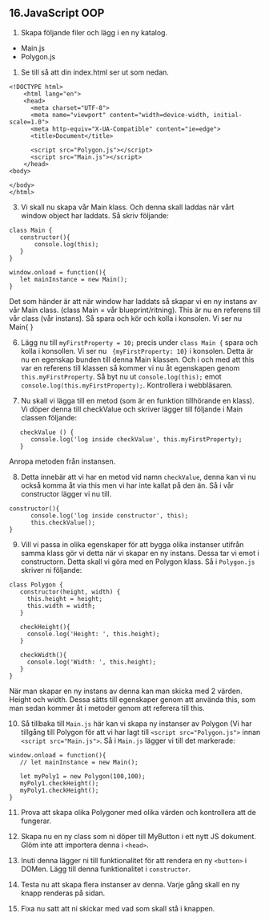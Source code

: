 ## 16.JavaScript OOP

1. Skapa följande filer och lägg i en ny katalog.
* Main.js
* Polygon.js

1. Se till så att din index.html ser ut som nedan.

```
<!DOCTYPE html>
    <html lang="en">
    <head>
      <meta charset="UTF-8">
      <meta name="viewport" content="width=device-width, initial-scale=1.0">
      <meta http-equiv="X-UA-Compatible" content="ie=edge">
      <title>Document</title>

      <script src="Polygon.js"></script>
      <script src="Main.js"></script>
    </head>
<body>

</body>
</html>
```

3. Vi skall nu skapa vår Main klass. Och denna skall laddas när vårt window object har laddats. Så skriv följande:
```
class Main {
   constructor(){
       console.log(this);
   }
}

window.onload = function(){
   let mainInstance = new Main();
}
```

Det som händer är att när window har laddats så skapar vi en ny instans av vår Main class. (class Main = vår blueprint/ritning). This är nu en referens till vår class (vår instans). Så spara och kör och kolla i konsolen. Vi ser nu Main{ }

6. Lägg nu till ```myFirstProperty = 10;``` precis under ```class Main {``` spara och kolla i konsollen. Vi ser nu ``` {myFirstProperty: 10}``` i konsolen. Detta är nu en egenskap bunden till denna Main klassen. Och i och med att this var en referens till klassen så kommer vi nu åt egenskapen genom ```this.myFirstProperty```. Så byt nu ut ```console.log(this);``` emot ```console.log(this.myFirstProperty);```. Kontrollera i webbläsaren.

7. Nu skall vi lägga till en metod (som är en funktion tillhörande en klass). Vi döper denna till checkValue och skriver lägger till följande i Main classen följande:
```
   checkValue () {
      console.log('log inside checkValue', this.myFirstProperty);
   }
```

Anropa metoden från instansen.

8. Detta innebär att vi har en metod vid namn ```checkValue```, denna kan vi nu också komma åt via this men vi har inte kallat på den än. Så i vår constructor lägger vi nu till.
```
constructor(){
      console.log('log inside constructor', this);
      this.checkValue();
}
```

9. Vill vi passa in olika egenskaper för att bygga olika instanser utifrån samma klass gör vi detta när vi skapar en ny instans. Dessa tar vi emot i constructorn. Detta skall vi göra med en Polygon klass. Så i ```Polygon.js``` skriver ni följande:
```
class Polygon {
   constructor(height, width) {
     this.height = height;
     this.width = width;
   }

   checkHeight(){
     console.log('Height: ', this.height);
   }

   checkWidth(){
     console.log('Width: ', this.height);
   }
}
```

När man skapar en ny instans av denna kan man skicka med 2 värden. Height och width. Dessa sätts till egenskaper genom att använda this, som man sedan kommer åt i metoder genom att referera till this.

10. Så tillbaka till ```Main.js``` här kan vi skapa ny instanser av Polygon (Vi har tillgång till Polygon för att vi har lagt till ```<script src="Polygon.js">``` innan ```<script src="Main.js">```. Så i ```Main.js``` lägger vi till det markerade:
```
window.onload = function(){
   // let mainInstance = new Main();

   let myPoly1 = new Polygon(100,100);
   myPoly1.checkHeight();
   myPoly1.checkHeight();
}
```

11. Prova att skapa olika Polygoner med olika värden och kontrollera att de fungerar.

12. Skapa nu en ny class som ni döper till MyButton i ett nytt JS dokument. Glöm inte att importera denna i ```<head>```. 

13. Inuti denna lägger ni till funktionalitet för att rendera en ny ```<button>``` i DOMen. Lägg till denna funktionalitet i ```constructor```. 

14. Testa nu att skapa flera instanser av denna. Varje gång skall en ny knapp renderas på sidan.

15. Fixa nu satt att ni skickar med vad som skall stå i knappen.